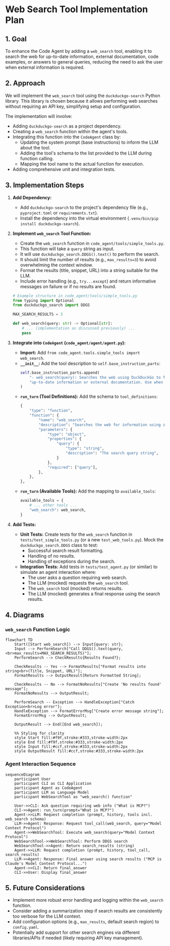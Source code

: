 # Web Search Tool Implementation Plan

## 1. Goal

To enhance the Code Agent by adding a `web_search` tool, enabling it to search the web for up-to-date information, external documentation, code examples, or answers to general queries, reducing the need to ask the user when external information is required.

## 2. Approach

We will implement the `web_search` tool using the `duckduckgo-search` Python library. This library is chosen because it allows performing web searches without requiring an API key, simplifying setup and configuration.

The implementation will involve:
- Adding `duckduckgo-search` as a project dependency.
- Creating a `web_search` function within the agent's tools.
- Integrating this function into the `CodeAgent` class by:
    - Updating the system prompt (base instructions) to inform the LLM about the tool.
    - Adding the tool's schema to the list provided to the LLM during function calling.
    - Mapping the tool name to the actual function for execution.
- Adding comprehensive unit and integration tests.

## 3. Implementation Steps

1.  **Add Dependency:**
    - Add `duckduckgo-search` to the project's dependency file (e.g., `pyproject.toml` or `requirements.txt`).
    - Install the dependency into the virtual environment (`.venv/bin/pip install duckduckgo-search`).

2.  **Implement `web_search` Tool Function:**
    - Create the `web_search` function in `code_agent/tools/simple_tools.py`.
    - This function will take a `query` string as input.
    - It will use `duckduckgo_search.DDGS().text()` to perform the search.
    - It should limit the number of results (e.g., `max_results=3`) to avoid overwhelming the context window.
    - Format the results (title, snippet, URL) into a string suitable for the LLM.
    - Include error handling (e.g., `try...except`) and return informative messages on failure or if no results are found.

    ```python
    # Example structure in code_agent/tools/simple_tools.py
    from typing import Optional
    from duckduckgo_search import DDGS

    MAX_SEARCH_RESULTS = 3

    def web_search(query: str) -> Optional[str]:
        # ... (implementation as discussed previously) ...
        pass
    ```

3.  **Integrate into `CodeAgent` (`code_agent/agent/agent.py`):**
    - **Import:** Add `from code_agent.tools.simple_tools import web_search`.
    - **`__init__`:** Add the tool description to `self.base_instruction_parts`:
      ```python
      self.base_instruction_parts.append(
          "- web_search(query): Searches the web using DuckDuckGo to find "
          "up-to-date information or external documentation. Use when local files or commands don't provide the answer."
      )
      ```
    - **`run_turn` (Tool Definitions):** Add the schema to `tool_definitions`:
      ```python
      {
          "type": "function",
          "function": {
              "name": "web_search",
              "description": "Searches the web for information using a query string",
              "parameters": {
                  "type": "object",
                  "properties": {
                      "query": {
                          "type": "string",
                          "description": "The search query string",
                      }
                  },
                  "required": ["query"],
              },
          },
      },
      ```
    - **`run_turn` (Available Tools):** Add the mapping to `available_tools`:
      ```python
      available_tools = {
          # ... other tools ...
          "web_search": web_search,
      }
      ```

4.  **Add Tests:**
    - **Unit Tests:** Create tests for the `web_search` function in `tests/test_simple_tools.py` (or a new `test_web_tools.py`). Mock the `duckduckgo_search.DDGS` class to test:
        - Successful search result formatting.
        - Handling of no results.
        - Handling of exceptions during the search.
    - **Integration Tests:** Add tests in `tests/test_agent.py` (or similar) to simulate an agent interaction where:
        - The user asks a question requiring web search.
        - The LLM (mocked) requests the `web_search` tool.
        - The `web_search` tool (mocked) returns results.
        - The LLM (mocked) generates a final response using the search results.

## 4. Diagrams

### `web_search` Function Logic

```mermaid
flowchart TD
    Start([Start web_search]) --> Input{query: str};
    Input --> PerformSearch["Call DDGS().text(query,<br>max_results=MAX_SEARCH_RESULTS)"];
    PerformSearch --> CheckResults{Results Found?};

    CheckResults -- Yes --> FormatResults["Format results into string<br>(Title, Snippet, URL)"];
    FormatResults --> OutputResult[Return Formatted String];

    CheckResults -- No --> FormatNoResults["Create 'No results found' message"];
    FormatNoResults --> OutputResult;

    PerformSearch -- Exception --> HandleException["Catch Exception<br>Log error"];
    HandleException --> FormatErrorMsg["Create error message string"];
    FormatErrorMsg --> OutputResult;

    OutputResult --> End([End web_search]);

    %% Styling for clarity
    style Start fill:#f9f,stroke:#333,stroke-width:2px
    style End fill:#f9f,stroke:#333,stroke-width:2px
    style Input fill:#ccf,stroke:#333,stroke-width:2px
    style OutputResult fill:#ccf,stroke:#333,stroke-width:2px
```

### Agent Interaction Sequence

```mermaid
sequenceDiagram
    participant User
    participant CLI as CLI Application
    participant Agent as CodeAgent
    participant LLM as Language Model
    participant WebSearchTool as "web_search() function"

    User->>CLI: Ask question requiring web info ("What is MCP?")
    CLI->>Agent: run_turn(prompt="What is MCP?")
    Agent->>LLM: Request completion (prompt, history, tools incl. web_search schema)
    LLM->>Agent: Response: Request tool_call(web_search, query="Model Context Protocol")
    Agent->>WebSearchTool: Execute web_search(query="Model Context Protocol")
    WebSearchTool->>WebSearchTool: Perform DDGS search
    WebSearchTool->>Agent: Return search_results (string)
    Agent->>LLM: Request completion (prompt, history, tool_call, search_results)
    LLM->>Agent: Response: Final answer using search results ("MCP is Claude's Model Context Protocol...")
    Agent->>CLI: Return final_answer
    CLI->>User: Display final_answer
```

## 5. Future Considerations

- Implement more robust error handling and logging within the `web_search` function.
- Consider adding a summarization step if search results are consistently too verbose for the LLM context.
- Add configuration options (e.g., `max_results`, default search region) to `config.yaml`.
- Potentially add support for other search engines via different libraries/APIs if needed (likely requiring API key management).
